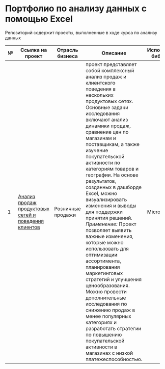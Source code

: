 # Портфолио по анализу данных с помощью Excel
Репозиторий содержит проекты, выполненные в ходе курса по анализу данных

№ | Ссылка на проект | Отрасль бизнеса | Описание | Используемые библиотеки | Презентация проекта
---|---|---|---|---|---
1 | [Анализ продаж продуктовых сетей и поведения клиентов](https://github.com/Elena-Kos/Portfolio_Excel/blob/2ead0c00d39f19eb313e53865c79ce4e535c2de9/%D0%94%D0%B0%D1%88%D0%B1%D0%BE%D1%80%D0%B4%20%D0%B2%20Excel.xlsx)| Розничные продажи| проект представляет собой комплексный анализ продаж и клиентского поведения в нескольких продуктовых сетях. Основные задачи исследования включают анализ динамики продаж, сравнение цен по магазинам и поставщикам, а также изучение покупательской активности по категориям товаров и географии. На основе результатов, созданных в дашборде Excel, можно визуализировать изменения и выводы для поддержки принятия решений.  *Применение:* Проект позволяет выявить важные изменения, которые можно использовать для оптимизации ассортимента, планирования маркетинговых стратегий и улучшения ценообразования. Можно провести дополнительные исследования по снижению продаж в менее популярных категориях и разработать стратегии по повышению покупательской активности в магазинах с низкой платежеспособностью.|Microsoft Excel| [Презентация: "Дашборд в Excel розничные продажи"](https://drive.google.com/file/d/1b10Qx8KOlki8pX2BI5CsOse1dC-9QXCy/view?usp=sharing)
